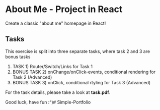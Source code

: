 # About Me - Project in React

Create a classic "about me" homepage in React!

## Tasks

This exercise is split into three separate tasks, where task 2 and 3 are bonus tasks

1. TASK 1) Router/Switch/Links for Task 1
2. BONUS TASK 2) onChange/onClick-events, conditional rendering for Task 2 (Advanced)
3. BONUS TASK 3) onClick, conditional rtyling for Task 3 (Advanced)

For the task details, please take a look at **task.pdf**.

Good luck, have fun :^)# Simple-Portfolio
